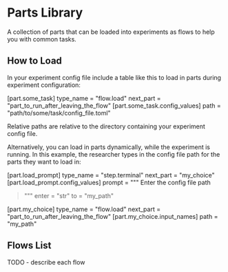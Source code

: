# Parts Library
A collection of parts that can be loaded into experiments
as flows to help you with common tasks.

## How to Load
In your experiment config file include a table like this
to load in parts during experiment configuration:

[part.some_task]
type_name = "flow.load"
next_part = "part_to_run_after_leaving_the_flow"
[part.some_task.config_values]
path = "path/to/some/task/config_file.toml"

Relative paths are relative to the directory containing
your experiment config file.

Alternatively, you can load in parts dynamically, while
the experiment is running. In this example, the researcher
types in the config file path for the parts they want to
load in:

[part.load_prompt]
type_name = "step.terminal"
next_part = "my_choice"
[part.load_prompt.config_values]
prompt = """
Enter the config file path
> """
enter = "str"
to = "my_path"

[part.my_choice]
type_name = "flow.load"
next_part = "part_to_run_after_leaving_the_flow"
[part.my_choice.input_names]
path = "my_path"

## Flows List
TODO - describe each flow
